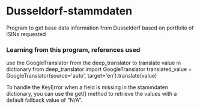 # Dusseldorf-stammdaten
Program to get base data information from Dusseldorf based on portfolio of ISINs requested






### Learning from this program, references used
use the GoogleTranslator from the deep_translator to translate value in dictionary
from deep_translator import GoogleTranslator
translated_value = GoogleTranslator(source='auto', target='en').translate(value)

To handle the KeyError when a field is missing in the stammdaten dictionary, 
you can use the get() method to retrieve the values with a default fallback value of "N/A".
